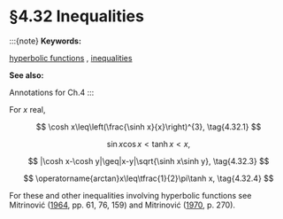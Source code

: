 # §4.32 Inequalities

:::{note}
**Keywords:**

[hyperbolic functions](http://dlmf.nist.gov/search/search?q=hyperbolic%20functions) , [inequalities](http://dlmf.nist.gov/search/search?q=inequalities)

**See also:**

Annotations for Ch.4
:::

For $x$ real,


<a id="E1"></a>
$$
\cosh x\leq\left(\frac{\sinh x}{x}\right)^{3}, \tag{4.32.1}
$$


<a id="E2"></a>
$$
\sin x\cos x<\tanh x<x, \tag{4.32.2}
$$


<a id="E3"></a>
$$
|\cosh x-\cosh y|\geq|x-y|\sqrt{\sinh x\sinh y}, \tag{4.32.3}
$$


<a id="E4"></a>
$$
\operatorname{arctan}x\leq\tfrac{1}{2}\pi\tanh x, \tag{4.32.4}
$$

For these and other inequalities involving hyperbolic functions see Mitrinović ([1964](./bib/M.html#bib1640 "Elementary Inequalities"), pp. 61, 76, 159) and Mitrinović ([1970](./bib/M.html#bib1641 "Analytic Inequalities"), p. 270).
